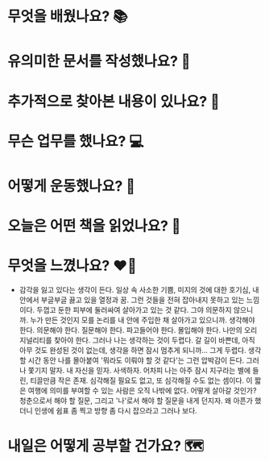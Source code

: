 # 무엇을 배웠나요? 📚

# 유의미한 문서를 작성했나요? 📝

# 추가적으로 찾아본 내용이 있나요? 🌊

# 무슨 업무를 했나요? 💻

# 어떻게 운동했나요? 🦾

# 오늘은 어떤 책을 읽었나요? 📖


# 무엇을 느꼈나요? ❤️‍🔥
- 감각을 잃고 있다는 생각이 든다. 일상 속 사소한 기쁨, 미지의 것에 대한 호기심, 내 안에서 부글부글 끓고 있을 열정과 꿈. 그런 것들을 전혀 잡아내지 못하고 있는 느낌이다. 두껍고 둔한 피부에 둘러싸여 살아가고 있는 것 같다. 그야 의문하지 않으니까. 누가 만든 것인지 모를 논리를 내 안에 주입한 채 살아가고 있으니까. 생각해야 한다. 의문해야 한다. 질문해야 한다. 파고들어야 한다. 몰입해야 한다. 나만의 오리지널리티를 찾아야 한다. 그러나 나는 생각하는 것이 두렵다. 갈 길이 바쁜데, 아직 아무 것도 완성된 것이 없는데, 생각을 하면 잠시 멈추게 되니까... 그게 두렵다. 생각할 시간 동안 나를 몰아붙여 '뭐라도 이뤄야 할 것 같다'는 그런 압박감이 든다. 그러나 쫓기지 말자. 내 자신을 믿자. 사색하자. 어차피 나는 아주 잠시 지구라는 별에 들린, 티끌만큼 작은 존재. 심각해질 필요도 없고, 또 심각해질 수도 없는 셈이다. 이 짧은 여행에 의미를 부여할 수 있는 사람은 오직 나밖에 없다. 어떻게 살아갈 것인가? 청춘으로서 해야 할 질문, 그리고 '나'로서 해야 할 질문을 내게 던지자. 왜 아픈가 했더니 인생에 쉼표 좀 찍고 방향 좀 다시 잡으라고 그러나 보다.

# 내일은 어떻게 공부할 건가요? 🗺
